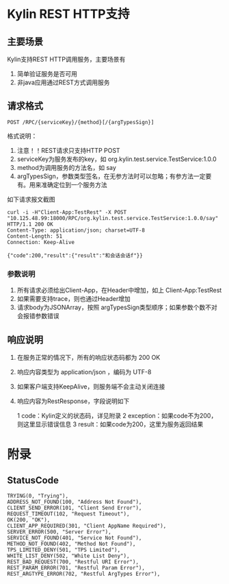 
# Kylin REST HTTP支持

## 主要场景
Kylin支持REST HTTP调用服务，主要场景有

1. 简单验证服务是否可用
2. 非java应用通过REST方式调用服务


## 请求格式

```
POST /RPC/{serviceKey}/{method}[/{argTypesSign}]

```

格式说明：

1. 注意！！REST请求只支持HTTP POST
2. serviceKey为服务发布的key，如 org.kylin.test.service.TestService:1.0.0
3. method为调用服务的方法名，如 say
4. argTypesSign，参数类型签名，在无参方法时可以忽略；有参方法一定要有。用来准确定位到一个服务方法

如下请求报文截图

```
curl -i -H"Client-App:TestRest" -X POST "10.125.48.99:18000/RPC/org.kylin.test.service.TestService:1.0.0/say"
HTTP/1.1 200 OK
Content-Type: application/json; charset=UTF-8
Content-Length: 51
Connection: Keep-Alive

{"code":200,"result":{"result":"和会话会话f"}}
```

### 参数说明

1. 所有请求必须给出Client-App，在Header中增加，如上 Client-App:TestRest
2. 如果需要支持trace，则也通过Header增加
3. 请求body为JSONArray，按照 argTypesSign类型顺序；如果参数个数不对会报错参数错误

## 响应说明

1. 在服务正常的情况下，所有的响应状态码都为 200 OK
2. 响应内容类型为 application/json ，编码为 UTF-8
3. 如果客户端支持KeepAlive，则服务端不会主动关闭连接
4. 响应内容为RestResponse，字段说明如下

    1 code：Kylin定义的状态码，详见附录
    2 exception：如果code不为200，则这里显示错误信息
    3 result：如果code为200，这里为服务返回结果


# 附录

## StatusCode

```
TRYING(0, "Trying"),
ADDRESS_NOT_FOUND(100, "Address Not Found"),
CLIENT_SEND_ERROR(101, "Client Send Error"),
REQUEST_TIMEOUT(102, "Request Timeout"),
OK(200, "OK"),
CLIENT_APP_REQUIRED(301, "Client AppName Required"),
SERVER_ERROR(500, "Server Error"),
SERVICE_NOT_FOUND(401, "Service Not Found"),
METHOD_NOT_FOUND(402, "Method Not Found"),
TPS_LIMITED_DENY(501, "TPS Limited"),
WHITE_LIST_DENY(502, "White List Deny"),
REST_BAD_REQUEST(700, "Restful URI Error"),
REST_PARAM_ERROR(701, "Restful Param Error"),
REST_ARGTYPE_ERROR(702, "Restful ArgTypes Error"),
```
